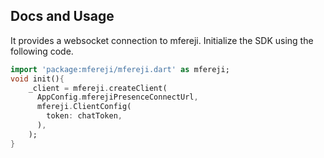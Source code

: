 ## Docs and Usage

It provides a websocket connection to mfereji. Initialize the SDK using the following code.

```dart
import 'package:mfereji/mfereji.dart' as mfereji;
void init(){
    _client = mfereji.createClient(
      AppConfig.mferejiPresenceConnectUrl,
      mfereji.ClientConfig(
        token: chatToken,
      ),
    );
}
```

